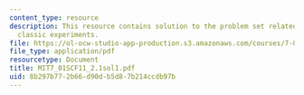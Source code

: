 ```yaml
---
content_type: resource
description: This resource contains solution to the problem set related to DNA structure,
  classic experiments.
file: https://ol-ocw-studio-app-production.s3.amazonaws.com/courses/7-01sc-fundamentals-of-biology-fall-2011/8b297b772b66d90db5d87b214ccdb97b_MIT7_01SCF11_2.1sol1.pdf
file_type: application/pdf
resourcetype: Document
title: MIT7_01SCF11_2.1sol1.pdf
uid: 8b297b77-2b66-d90d-b5d8-7b214ccdb97b
---
```

